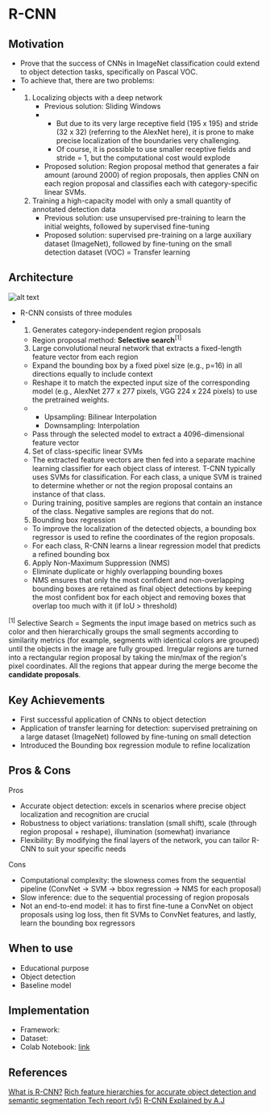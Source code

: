 
# R-CNN

## Motivation
- Prove that the success of CNNs in ImageNet classification could extend to object detection tasks, specifically on Pascal VOC.
- To achieve that, there are two problems:
- 1. Localizing objects with a deep network
     - Previous solution: Sliding Windows
     - - But due to its very large receptive field (195 x 195) and stride (32 x 32) (referring to the AlexNet here), it is prone to make precise localization of the boundaries very challenging.
       - Of course, it is possible to use smaller receptive fields and stride = 1, but the computational cost would explode 
     - Proposed solution: Region proposal method that generates a fair amount (around 2000) of region proposals, then applies CNN on each region proposal and classifies each with category-specific linear SVMs.
  2. Training a high-capacity model with only a small quantity of annotated detection data
     - Previous solution: use unsupervised pre-training to learn the initial weights, followed by supervised fine-tuning
     - Proposed solution: supervised pre-training on a large auxiliary dataset (ImageNet), followed by fine-tuning on the small detection dataset (VOC) = Transfer learning
## Architecture
![alt text](https://github.com/khchu93/NoteImage/blob/main/rcnn.png?raw=true) <br>

- R-CNN consists of three modules
- 1. Generates category-independent region proposals
    - Region proposal method: **Selective search**<sup>[1]</sup>
  3. Large convolutional neural network that extracts a fixed-length feature vector from each region
    - Expand the bounding box by a fixed pixel size (e.g., p=16) in all directions equally to include context
    - Reshape it to match the expected input size of the corresponding model (e.g., AlexNet 277 x 277 pixels, VGG 224 x 224 pixels) to use the pretrained weights.
    - - Upsampling: Bilinear Interpolation
      - Downsampling: Interpolation
    - Pass through the selected model to extract a 4096-dimensional feature vector
  4. Set of class-specific linear SVMs
    - The extracted feature vectors are then fed into a separate machine learning classifier for each object class of interest. T-CNN typically uses SVMs for classification. For each class, a unique SVM is trained to determine whether or not the region proposal contains an instance of that class.
    - During training, positive samples are regions that contain an instance of the class. Negative samples are regions that do not.
  5. Bounding box regression
    - To improve the localization of the detected objects, a bounding box regressor is used to refine the coordinates of the region proposals.
    - For each class, R-CNN learns a linear regression model that predicts a refined bounding box
  6. Apply Non-Maximum Suppression (NMS)
    - Eliminate duplicate or highly overlapping bounding boxes
    - NMS ensures that only the most confident and non-overlapping bounding boxes are retained as final object detections by keeping the most confident box for each object and removing boxes that overlap too much with it (if IoU > threshold)

<sup>[1]</sup> Selective Search = Segments the input image based on metrics such as color and then hierarchically groups the small segments according to similarity metrics (for example, segments with identical colors are grouped) until the objects in the image are fully grouped. Irregular regions are turned into a rectangular region proposal by taking the min/max of the region's pixel coordinates. All the regions that appear during the merge become the **candidate proposals**.

## Key Achievements
- First successful application of CNNs to object detection
- Application of transfer learning for detection: supervised pretraining on a large dataset (ImageNet) followed by fine-tuning on small detection
- Introduced the Bounding box regression module to refine localization

## Pros & Cons

Pros
- Accurate object detection: excels in scenarios where precise object localization and recognition are crucial
- Robustness to object variations: translation (small shift), scale (through region proposal + reshape), illumination (somewhat) invariance
- Flexibility: By modifying the final layers of the network, you can tailor R-CNN to suit your specific needs

Cons
- Computational complexity: the slowness comes from the sequential pipeline (ConvNet → SVM → bbox regression → NMS for each proposal)
- Slow inference: due to the sequential processing of region proposals
- Not an end-to-end model: it has to first fine-tune a ConvNet on object proposals using log loss, then fit SVMs to ConvNet features, and lastly, learn the bounding box regressors

## When to use
- Educational purpose
- Object detection
- Baseline model

## Implementation
- Framework: 
- Dataset: 
- Colab Notebook: [link]()

<!--
## Results
Training

Validation

Examples:
-->

## References
[What is R-CNN?](https://blog.roboflow.com/what-is-r-cnn/)
[Rich feature hierarchies for accurate object detection and semantic segmentation Tech report (v5)](https://arxiv.org/pdf/1311.2524)
[R-CNN Explained by A.J](https://medium.com/@jesse419419/r-cnn-explained-by-a-j-9e4d1820a010)
